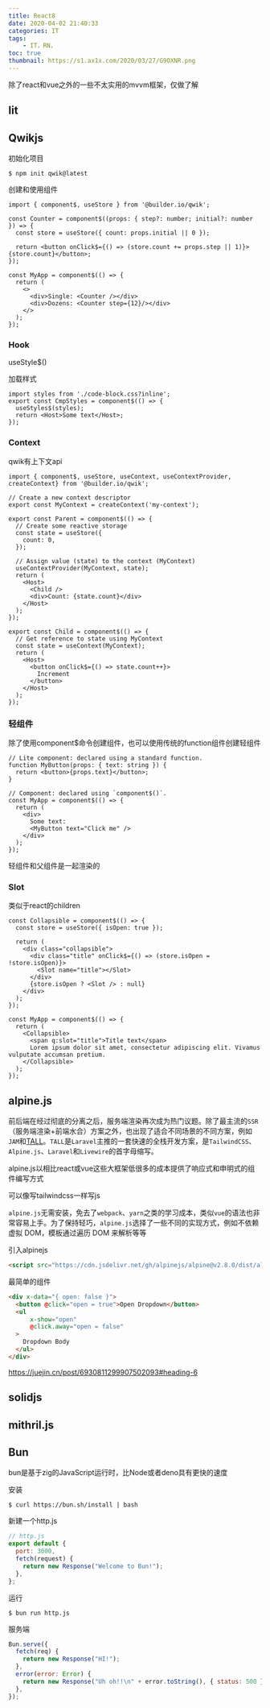 ```yaml
---
title: React8
date: 2020-04-02 21:40:33
categories: IT
tags:
    - IT，RN，
toc: true
thumbnail: https://s1.ax1x.com/2020/03/27/G9OXNR.png
---
```


   除了react和vue之外的一些不太实用的mvvm框架，仅做了解

<!--more-->

## lit





## Qwikjs

初始化项目

```shell
$ npm init qwik@latest
```

创建和使用组件

```react
import { component$, useStore } from '@builder.io/qwik';

const Counter = component$((props: { step?: number; initial?: number }) => {
  const store = useStore({ count: props.initial || 0 });

  return <button onClick$={() => (store.count += props.step || 1)}>{store.count}</button>;
});

const MyApp = component$(() => {
  return (
    <>
      <div>Single: <Counter /></div>
      <div>Dozens: <Counter step={12}/></div>
    </>
  );
});
```

### Hook

useStyle$()

加载样式

```react
import styles from './code-block.css?inline';
export const CmpStyles = component$(() => {
  useStyles$(styles);
  return <Host>Some text</Host>;
});
```

### Context

qwik有上下文api

```react
import { component$, useStore, useContext, useContextProvider, createContext} from '@builder.io/qwik';

// Create a new context descriptor
export const MyContext = createContext('my-context');

export const Parent = component$(() => {
  // Create some reactive storage
  const state = useStore({
    count: 0,
  });

  // Assign value (state) to the context (MyContext)
  useContextProvider(MyContext, state);
  return (
    <Host>
      <Child />
      <div>Count: {state.count}</div>
    </Host>
  );
});

export const Child = component$(() => {
  // Get reference to state using MyContext
  const state = useContext(MyContext);
  return (
    <Host>
      <button onClick$={() => state.count++}>
        Increment
      </button>
    </Host>
  );
});
```



### 轻组件

除了使用component$命令创建组件，也可以使用传统的function组件创建轻组件

```react
// Lite component: declared using a standard function.
function MyButton(props: { text: string }) {
  return <button>{props.text}</button>;
}

// Component: declared using `component$()`.
const MyApp = component$(() => {
  return (
    <div>
      Some text:
      <MyButton text="Click me" />
    </div>
  );
});
```

轻组件和父组件是一起渲染的

### Slot

类似于react的children

```react
const Collapsible = component$(() => {
  const store = useStore({ isOpen: true });

  return (
    <div class="collapsible">
      <div class="title" onClick$={() => (store.isOpen = !store.isOpen)}>
        <Slot name="title"></Slot>
      </div>
      {store.isOpen ? <Slot /> : null}
    </div>
  );
});

const MyApp = component$(() => {
  return (
    <Collapsible>
      <span q:slot="title">Title text</span>
      Lorem ipsum dolor sit amet, consectetur adipiscing elit. Vivamus vulputate accumsan pretium.
    </Collapsible>
  );
});
```



## alpine.js

前后端在经过彻底的分离之后，服务端渲染再次成为热门议题。除了最主流的`SSR`（服务端渲染+前端水合）方案之外，也出现了适合不同场景的不同方案，例如`JAM`和[TALL](https://link.juejin.cn?target=https%3A%2F%2Ftallstack.dev%2F)。`TALL`是`Laravel`主推的一套快速的全栈开发方案，是`TailwindCSS`、`Alpine.js`、`Laravel`和`Livewire`的首字母缩写。

alpine.js以相比react或vue这些大框架低很多的成本提供了响应式和申明式的组件编写方式

可以像写tailwindcss一样写js

`alpine.js`无需安装，免去了`webpack`、`yarn`之类的学习成本，类似`vue`的语法也非常容易上手。为了保持轻巧，`alpine.js`选择了一些不同的实现方式，例如不依赖虚拟 DOM，模板通过遍历 DOM 来解析等等

引入alpinejs

```html
<script src="https://cdn.jsdelivr.net/gh/alpinejs/alpine@v2.8.0/dist/alpine.js" defer></script>
```

最简单的组件

```html
<div x-data="{ open: false }">
  <button @click="open = true">Open Dropdown</button>
  <ul
      x-show="open"
      @click.away="open = false"
  >
    Dropdown Body
  </ul>
</div>
```

https://juejin.cn/post/6930811299907502093#heading-6

## solidjs



## mithril.js





## Bun

bun是基于zig的JavaScript运行时，比Node或者deno具有更快的速度

安装

```shell
$ curl https://bun.sh/install | bash
```

新建一个http.js

```javascript
// http.js
export default {
  port: 3000,
  fetch(request) {
    return new Response("Welcome to Bun!");
  },
};
```

运行

```shell
$ bun run http.js
```

服务端

```javascript
Bun.serve({
  fetch(req) {
    return new Response("HI!");
  },
  error(error: Error) {
    return new Response("Uh oh!!\n" + error.toString(), { status: 500 });
  },
});
```

